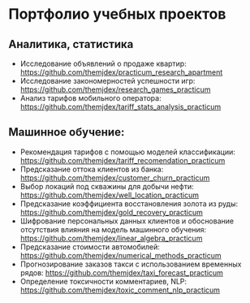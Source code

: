 # Портфолио учебных проектов

## Аналитика, статистика
- Исследование объявлений о продаже квартир: https://github.com/themjdex/practicum_research_apartment
- Исследование закономерностей успешности игр: https://github.com/themjdex/research_games_practicum
- Анализ тарифов мобильного оператора: https://github.com/themjdex/tariff_stats_analysis_practicum

## Машинное обучение:
- Рекомендация тарифов с помощью моделей классификации: https://github.com/themjdex/tariff_recomendation_practicum
- Предсказание оттока клиентов из банка: https://github.com/themjdex/customer_churn_practicum
- Выбор локаций под скважины для добычи нефти: https://github.com/themjdex/well_location_practicum
- Предсказание коэффициента восстановления золота из руды: https://github.com/themjdex/gold_recovery_practicum
- Шифрование персональных данных клиентов и обоснование отсутствия влияния на модель машинного обучения: https://github.com/themjdex/linear_algebra_practicum
- Предсказание стоимости автомобилей: https://github.com/themjdex/numerical_methods_practicum
- Прогнозирование заказов такси с использованием временных рядов: https://github.com/themjdex/taxi_forecast_practicum
- Определение токсичности комментариев, NLP: https://github.com/themjdex/toxic_comment_nlp_practicum
